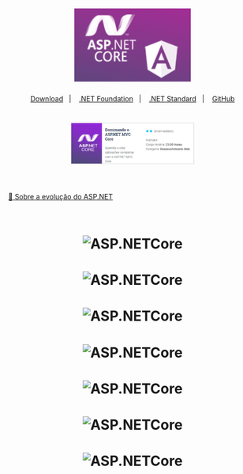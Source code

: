 <h1 align="center">
  <img alt="ASP.NETCore" title="ASP.NETCore" src="https://github.com/rcc-repository/ASP.NET_CORE_MVC/blob/main/wwwroot/img/logo.png" />
</h1>

<p align="center">
  <a href="https://dotnet.microsoft.com/">Download</a>&nbsp;&nbsp;&nbsp;|&nbsp;&nbsp;&nbsp;
  <a href="https://dotnetfoundation.org//">.NET Foundation</a>&nbsp;&nbsp;&nbsp;|&nbsp;&nbsp;&nbsp;
  <a href="https://docs.microsoft.com/pt-br/dotnet/standard/net-standard">.NET Standard</a>&nbsp;&nbsp;&nbsp;|&nbsp;&nbsp;&nbsp;
  <a href="https://github.com/aspnet/">GitHub</a>
</p>

<h1 align="center">
  <img alt="ASP.NETCore" title="ASP.NETCore" width="50%" src="https://github.com/rcc-repository/ASP.NET_CORE_MVC/blob/main/wwwroot/img/logoMVC.png" />
</h1>

</br>

<a href="https://github.com/rcc-repository/ASP.NET_CORE_MVC/blob/main/wwwroot/img/sobre/README.md"> 🚀 Sobre a evolução do ASP.NET </a>

</br>

<h1 align="center">
  <img alt="ASP.NETCore" title="ASP.NETCore" src="AppCoreMvc/wwwroot/img/hist01.png" />
</h1>


<h1 align="center">
  <img alt="ASP.NETCore" title="ASP.NETCore" src="AppCoreMvc/wwwroot/img/hist03.png" />
</h1>

<h1 align="center">
  <img alt="ASP.NETCore" title="ASP.NETCore" src="AppCoreMvc/wwwroot/img/hist04.png" />
</h1>

<h1 align="center">
  <img alt="ASP.NETCore" title="ASP.NETCore" src="AppCoreMvc/wwwroot/img/hist05.png" />
</h1>

<h1 align="center">
  <img alt="ASP.NETCore" title="ASP.NETCore" src="AppCoreMvc/wwwroot/img/hist08.png" />
</h1>

<h1 align="center">
  <img alt="ASP.NETCore" title="ASP.NETCore" src="AppCoreMvc/wwwroot/img/hist09.png" />
</h1>

<h1 align="center">
  <img alt="ASP.NETCore" title="ASP.NETCore" src="AppCoreMvc/wwwroot/img/hist11.png" />
</h1>

